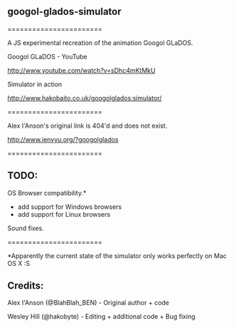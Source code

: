 googol-glados-simulator
-
=======================

A JS experimental recreation of the animation Googol GLaDOS.

Googol GLaDOS - YouTube

http://www.youtube.com/watch?v=sDhc4mKtMkU

Simulator in action

http://www.hakobaito.co.uk/googolglados:simulator/

=======================

Alex I'Anson's original link is 404'd and does not exist.

http://www.ienvyu.org/?googolglados

=======================

TODO:
-

OS Browser compatibility.*

+ add support for Windows browsers
+ add support for Linux browsers

Sound fixes.

=======================

*Apparently the current state of the simulator only works perfectly on Mac OS X :S



Credits:
-

Alex I'Anson (@BlahBlah_BEN) - Original author + code

Wesley Hill (@hakobyte) - Editing + additional code + Bug fixing

<insert name here>
